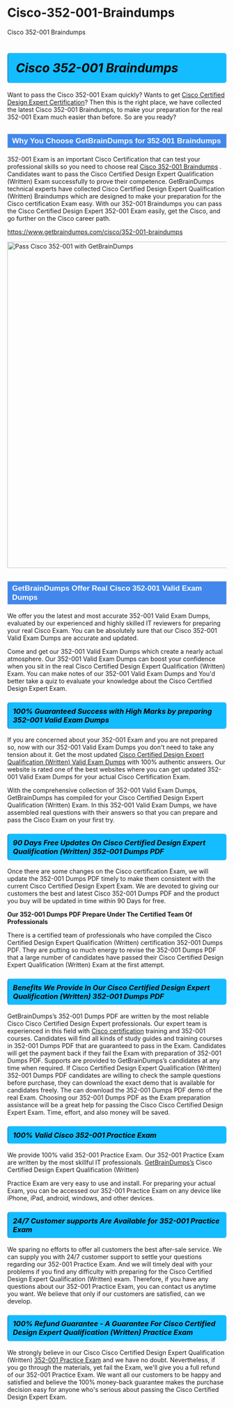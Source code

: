 # Cisco-352-001-Braindumps
Cisco 352-001 Braindumps
<h1><strong><span style="display: block; color: #000000; background: #14BDFF; border: 0.5px solid #AED6F1; border-left: 3px solid #3498DB; padding: .6em; border-radius: 6px;">                     <em>Cisco 352-001 <span class="exam_variation">Braindumps</span> </em>                </span></strong>            </h1>                        <p>Want to pass the Cisco 352-001 Exam quickly? Wants to get <a href="https://www.getbraindumps.com/cisco/ccde-braindumps.html">Cisco Certified Design Expert Certification</a>?  Then this is the right place, we have collected the             latest Cisco 352-001 <span class="exam_variation">Braindumps</span>, to make your preparation for the real 352-001 Exam much easier than before. So are you ready?</p>                        <h2 style="background: #4287ec; border: 1px solid #cccccc; padding: 5px 10px;">                <span style="color: #ffffff;">                    <span style="font-size: 11pt;">                        <span style="line-height: normal;">                            <span style="font-family: Calibri,sans-serif;">                                <strong>                                    <span style="font-size: 13.0pt;">Why You Choose GetBrainDumps for 352-001 <span class="exam_variation">Braindumps</span></span>                                </strong>                            </span>                        </span>                    </span>                </span>            </h2>                        <p>352-001 Exam is an important Cisco Certification that can test your professional skills so you need to choose real <a href="https://www.getbraindumps.com/cisco/352-001-braindumps">Cisco 352-001 <span class="exam_variation">Braindumps</span></a> .             Candidates want to pass the Cisco Certified Design Expert Qualification (Written) Exam successfully to prove their competence. GetBrainDumps technical experts             have collected Cisco Certified Design Expert Qualification (Written) <span class="exam_variation">Braindumps</span> which are designed to make your preparation for the Cisco certification Exam easy. With our             352-001 <span class="exam_variation">Braindumps</span> you can pass the Cisco Certified Design Expert 352-001 Exam easily, get the Cisco, and go further on the Cisco career path.</p>                        <p><a href="https://www.getbraindumps.com/cisco/352-001-braindumps">https://www.getbraindumps.com/cisco/352-001-braindumps</a></p>                        <p><a href="https://www.getbraindumps.com/"><img src="https://www.getbraindumps.com/images/get-updated-exam-questions-with-discount-getbraindumps.jpg" class="postImage" alt="Pass Cisco 352-001 with GetBrainDumps" width="750"></a></p>                            <h2 style="background: #4287ec; border: 1px solid #cccccc; padding: 5px 10px;">                <span style="color: #ffffff;">                    <span style="font-size: 11pt;">                        <span style="line-height: normal;">                            <span style="font-family: Calibri,sans-serif;">                                <strong>                                    <span style="font-size: 13.0pt;">GetBrainDumps Offer Real Cisco 352-001 <span class="exam_variation2">Valid Exam Dumps</span></span>                                </strong>                            </span>                        </span>                    </span>                </span>            </h2>                        <p>We offer you the latest and most accurate 352-001 <span class="exam_variation2">Valid Exam Dumps</span>, evaluated by our experienced and highly skilled IT reviewers for preparing your             real Cisco Exam. You can be absolutely sure that our Cisco 352-001 <span class="exam_variation2">Valid Exam Dumps</span> are accurate and updated.</p>                        <p>Come and get our 352-001 <span class="exam_variation2">Valid Exam Dumps</span> which create a nearly actual atmosphere. Our 352-001 <span class="exam_variation2">Valid Exam Dumps</span> can boost your confidence when you sit             in the real Cisco Certified Design Expert Qualification (Written) Exam. You can make notes of our 352-001 <span class="exam_variation2">Valid Exam Dumps</span> and You'd better take a quiz to evaluate             your knowledge about the Cisco Certified Design Expert Exam.</p>                        <h3>                <strong>                    <span style="display: block; color: #000000; background: #14BDFF; border: 0.5px solid #AED6F1; border-left: 3px solid #3498DB; padding: .6em; border-radius: 6px;">                        <em>100% Guaranteed Success with High Marks by preparing 352-001 <span class="exam_variation2">Valid Exam Dumps</span></em>                    </span>                </strong>            </h3>                        <p>If you are concerned about your 352-001 Exam and you are not prepared so, now with our 352-001 <span class="exam_variation2">Valid Exam Dumps</span> you don't need to take any tension about it.            Get the most updated <a href="https://www.getbraindumps.com/cisco/352-001-braindumps">Cisco Certified Design Expert Qualification (Written) <span class="exam_variation2">Valid Exam Dumps</span></a> with 100% authentic answers. Our website is rated one of the best websites where you can             get updated 352-001 <span class="exam_variation2">Valid Exam Dumps</span> for your actual Cisco Certification Exam.</p>                        <p>With the comprehensive collection of 352-001 <span class="exam_variation2">Valid Exam Dumps</span>, GetBrainDumps has compiled for your Cisco Certified Design Expert Qualification (Written) Exam. In this 352-001 <span class="exam_variation2">Valid Exam Dumps</span>,             we have assembled real questions with their answers so that you can prepare and pass the Cisco Exam on your first try.</p>                        <h3>                <strong>                    <span style="display: block; color: #000000; background: #14BDFF; border: 0.5px solid #AED6F1; border-left: 3px solid #3498DB; padding: .6em; border-radius: 6px;">                        <em>90 Days Free Updates On Cisco Certified Design Expert Qualification (Written) 352-001 <span class="exam_variation3">Dumps PDF</span></em>                    </span>                </strong>            </h3>                        <p>Once there are some changes on the Cisco certification Exam, we will update the 352-001 <span class="exam_variation3">Dumps PDF</span> timely to make them consistent with the current             Cisco Certified Design Expert Exam. We are devoted to giving our customers the best and latest Cisco 352-001 <span class="exam_variation3">Dumps PDF</span> and the product you buy             will be updated in time within 90 Days for free.</p>                        <p><strong>Our 352-001 <span class="exam_variation3">Dumps PDF</span> Prepare Under The Certified Team Of Professionals</strong></p>                        <p>There is a certified team of professionals who have compiled the Cisco Certified Design Expert Qualification (Written) certification             352-001 <span class="exam_variation3">Dumps PDF</span>. They are putting so much energy to revise the 352-001 <span class="exam_variation3">Dumps PDF</span> that a large number of candidates have passed             their Cisco Certified Design Expert Qualification (Written) Exam  at the first attempt.</p>                        <h3>                <strong>                    <span style="display: block; color: #000000; background: #14BDFF; border: 0.5px solid #AED6F1; border-left: 3px solid #3498DB; padding: .6em; border-radius: 6px;">                        <em>Benefits We Provide In Our Cisco Certified Design Expert Qualification (Written) 352-001 <span class="exam_variation3">Dumps PDF</span></em>                    </span>                </strong>            </h3>                        <p>GetBrainDumps’s 352-001 <span class="exam_variation3">Dumps PDF</span> are written by the most reliable Cisco Cisco Certified Design Expert professionals. Our expert team is experienced in             this field with <a href="https://www.getbraindumps.com/cisco-braindumps.html">Cisco certification</a> training and 352-001 courses. Candidates will find all kinds of study guides and training courses in             352-001 <span class="exam_variation3">Dumps PDF</span> that are guaranteed to pass in the Exam. Candidates will get the payment back if they fail the Exam with preparation of             352-001 <span class="exam_variation3">Dumps PDF</span>. Supports are provided to GetBrainDumps’s candidates at any time when required. If Cisco Certified Design Expert Qualification (Written)             352-001 <span class="exam_variation3">Dumps PDF</span> candidates are willing to check the sample questions before purchase, they can download the exact demo that is available             for candidates freely. The can download the 352-001 <span class="exam_variation3">Dumps PDF</span> demo of the real Exam. Choosing our 352-001 <span class="exam_variation3">Dumps PDF</span> as the Exam preparation             assistance will be a great help for passing the Cisco Cisco Certified Design Expert Exam. Time, effort, and also money will be saved.</p>                        <h3>                <strong>                    <span style="display: block; color: #000000; background: #14BDFF; border: 0.5px solid #AED6F1; border-left: 3px solid #3498DB; padding: .6em; border-radius: 6px;">                        <em>100% Valid Cisco 352-001 <span class="exam_variation4">Practice Exam</span></em>                    </span>                </strong>            </h3>                        <p>We provide 100% valid 352-001 <span class="exam_variation4">Practice Exam</span>. Our 352-001 <span class="exam_variation4">Practice Exam</span> are written by the most skillful IT professionals. <a href="https://www.getbraindumps.com/">GetBrainDumps’s</a> Cisco Certified Design Expert Qualification (Written)</p>            <p> <span class="exam_variation4">Practice Exam</span> are very easy to use and install. For preparing your actual Exam, you can be accessed our 352-001 <span class="exam_variation4">Practice Exam</span> on any device like iPhone, iPad, android, windows, and other devices.</p>                        <h3>                <strong>                    <span style="display: block; color: #000000; background: #14BDFF; border: 0.5px solid #AED6F1; border-left: 3px solid #3498DB; padding: .6em; border-radius: 6px;">                        <em>24/7 Customer supports Are Available for 352-001 <span class="exam_variation4">Practice Exam</span></em>                    </span>                </strong>            </h3>                        <p>We sparing no efforts to offer all customers the best after-sale service. We can supply you with 24/7 customer support to settle your             questions regarding our 352-001 <span class="exam_variation4">Practice Exam</span>. And we will timely deal with your problems if you find any difficulty with preparing for the             Cisco Certified Design Expert Qualification (Written) exam. Therefore, if you have any questions about our 352-001 <span class="exam_variation4">Practice Exam</span>, you can contact us             anytime you want. We believe that only if our customers are satisfied, can we develop.</p>                        <h3>                <strong>                    <span style="display: block; color: #000000; background: #14BDFF; border: 0.5px solid #AED6F1; border-left: 3px solid #3498DB; padding: .6em; border-radius: 6px;">                        <em>100% Refund Guarantee - A Guarantee For Cisco Certified Design Expert Qualification (Written) <span class="exam_variation4">Practice Exam</span></em>                    </span>                </strong>            </h3>                        <p>We strongly believe in our Cisco Cisco Certified Design Expert Qualification (Written) <a href="https://www.getbraindumps.com/cisco/352-001-braindumps">352-001 <span class="exam_variation4">Practice Exam</span></a> and we have no doubt. Nevertheless, if you go through             the materials, yet fail the Exam, we'll give you a full refund of our 352-001 <span class="exam_variation4">Practice Exam</span>. We want all our customers to be happy and satisfied and             believe the 100% money-back guarantee makes the purchase decision easy for anyone who's serious about passing the Cisco Certified Design Expert Exam.</p>                    
